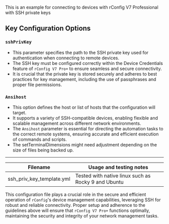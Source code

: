 This is an example for connecting to devices with rConfig V7 Professional with SSH private keys

## Key Configuration Options

### `sshPrivKey`

- This parameter specifies the path to the SSH private key used for authentication when connecting to remote devices.
- The SSH key must be configured correctly within the Device Credentials feature of `rConfig V7 Pro+` to ensure seamless and secure connectivity.
- It is crucial that the private key is stored securely and adheres to best practices for key management, including the use of passphrases and proper file permissions.

### `Ansihost`

- This option defines the host or list of hosts that the configuration will target.
- It supports a variety of SSH-compatible devices, enabling flexible and scalable management across different network environments.
- The `Ansihost` parameter is essential for directing the automation tasks to the correct remote systems, ensuring accurate and efficient execution of commands and scripts.
 - The setTerminalDimensions might need adjustment depending on the size of files being backed up. 
---

| Filename        | Usage and testing notes     |
|-------------|----- |
|  ssh_priv_key_template.yml    | Tested with native linux such as Rocky 9 and Ubuntu   |
 

This configuration file plays a crucial role in the secure and efficient operation of `rConfig`'s device management capabilities, leveraging SSH for robust and reliable connectivity. Proper setup and adherence to the guidelines above will ensure that `rConfig V7 Pro+` functions optimally, maintaining the security and integrity of your network management tasks.
